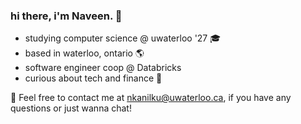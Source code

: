 
### hi there, i'm Naveen. 👋
- studying computer science @ uwaterloo '27 🎓
- based in waterloo, ontario 🌎
- software engineer coop @ Databricks
- curious about tech and finance 🚀

📩 Feel free to contact me at [nkanilku@uwaterloo.ca](mailto:nkanilku@uwaterloo.ca), if you have any questions or just wanna chat!
